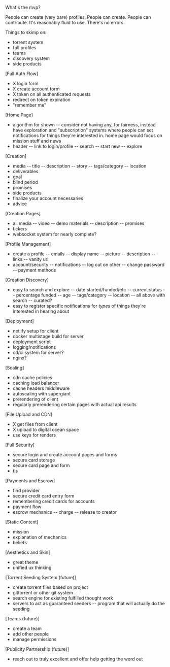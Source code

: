 What's the mvp?

People can create (very bare) profiles.
People can create.
People can contribute.
It's reasonably fluid to use.
There's no errors.

Things to skimp on:
- torrent system
- full profiles
- teams
- discovery system
- side products


[Full Auth Flow]
- X login form
- X create account form
- X token on all authenticated requests
- redirect on token expiration
- "remember me"

[Home Page]
- algorithm for shown
-- consider not having any, for fairness, instead have exploration and "subscription" systems where people can set notifications for things they're interested in. home page would focus on mission stuff and news
- header
-- link to login/profile
-- search
-- start new
-- explore

[Creation]
- media
-- title
-- description
-- story
-- tags/category
-- location
- deliverables
- goal
- blind period
- promises
- side products
- finalize your account necessaries
- advice

[Creation Pages]
- all media
-- video
-- demo materials
-- description
-- promises
- tickers
- websocket system for nearly complete?

[Profile Management]
- create a profile
-- emails
-- display name
-- picture
-- description
-- links
-- vanity url
- account/security
-- notifications
-- log out on other
-- change password
-- payment methods

[Creation Discovery]
- easy to search and explore
-- date started/funded/etc
-- current status
-- percentage funded
-- age
-- tags/category
-- location
-- all above with search
-- curated?
- easy to register specific notifications for *types* of things they're interested in hearing about

[Deployment]
- netlify setup for client
- docker multistage build for server
- deployment script
- logging/notifications
- cd/ci system for server?
- nginx?

[Scaling]
- cdn cache policies
- caching load balancer
- cache headers middleware
- autoscaling with supergiant
- prerendering of client
- regularly prerendering certain pages with actual api results

[File Upload and CDN]
- X get files from client
- X upload to digital ocean space
- use keys for renders

[Full Security]
- secure login and create account pages and forms
- secure card storage
- secure card page and form
- tls

[Payments and Escrow]
- find provider
- secure credit card entry form
- remembering credit cards for accounts
- payment flow
- escrow mechanics
-- charge
-- release to creator

[Static Content]
- mission
- explanation of mechanics
- beliefs

[Aesthetics and Skin]
- great theme
- unified ux thinking

[Torrent Seeding System (future)]
- create torrent files based on project
- gittorrent or other git system
- search engine for existing fulfilled thought work
- servers to act as guaranteed seeders
-- program that will actually do the seeding

[Teams (future)]
- create a team
- add other people
- manage permissions

[Publicity Partnership (future)]
- reach out to truly excellent and offer help getting the word out
